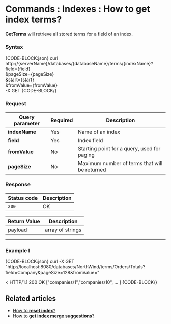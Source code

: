 # Commands : Indexes : How to get index terms?

**GetTerms** will retrieve all stored terms for a field of an index.

### Syntax

{CODE-BLOCK:json}
curl \
	http://{serverName}/databases/{databaseName}/terms/{indexName}? \
		field={field} \
		&pageSize={pageSize} \
		&start={start} \
		&fromValue={fromValue} \
	-X GET 
{CODE-BLOCK/}

### Request

| Query parameter | Required |  Description |
| ------------- | -- | ---- |
| **indexName** | Yes | Name of an index |
| **field** | Yes | Index field |
| **fromValue** | No | Starting point for a query, used for paging |
| **pageSize** | No | Maximum number of terms that will be returned |

### Response

| Status code | Description |
| ----------- | - |
| `200` | OK |

| Return Value | Description |
| ------------- | ------------- |
| payload | array of strings |

<hr />

### Example I

{CODE-BLOCK:json}
curl -X GET "http://localhost:8080/databases/NorthWind/terms/Orders/Totals?field=Company&pageSize=128&fromValue=" 

< HTTP/1.1 200 OK
["companies/1","companies/10", ... ]
{CODE-BLOCK/}


## Related articles

- [How to **reset index**?](../../../../client-api/commands/indexes/how-to/reset-index)   
- [How to **get index merge suggestions**?](../../../../client-api/commands/indexes/how-to/get-index-merge-suggestions)   